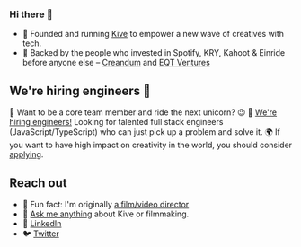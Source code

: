 ### Hi there 👋

- 🌱 Founded and running [Kive](https://www.kive.ai) to empower a new wave of creatives with tech.
- 🚀 Backed by the people who invested in Spotify, KRY, Kahoot & Einride before anyone else – [Creandum](https://www.creandum.com/) and [EQT Ventures](https://eqtventures.com/)

## We're hiring engineers 🚀
🦄 Want to be a core team member and ride the next unicorn? 😉
👯 [We're hiring engineers!](https://www.kive.ai/jobs) Looking for talented full stack engineers (JavaScript/TypeScript) who can just pick up a problem and solve it.
🌍 If you want to have high impact on creativity in the world, you should consider [applying](https://www.kive.ai/jobs).

## Reach out

- 🎥 Fun fact: I'm originally [a film/video director](https://oloflindh.com)
- 💬 [Ask me anything](mailto:olof@kive.ai?subject=Engineer%20says%20hi%20👋&body=Hi%20there,) about Kive or filmmaking.
- 💼 [LinkedIn](https://www.linkedin.com/in/olindh/)
- 🐦 [Twitter](https://twitter.com/lindh)
